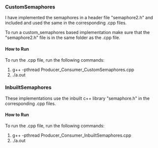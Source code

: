 ### CustomSemaphores
I have implemented the semaphores in a header file "semaphore2.h" and included and used the same in the corresponding .cpp files.

To run a custom_semaphores based implementation make sure that the "semaphore2.h" file is in the same folder as the .cpp file.

#### How to Run
To run the .cpp file, run the following commands:
1. g++ -pthread Producer_Consumer_CustomSemaphores.cpp
2. ./a.out

### InbuiltSemaphores
These implementations use the inbuilt c++ library "semaphore.h" in the corresponding .cpp files.

#### How to Run
To run the .cpp file, run the following commands:
1. g++ -pthread Producer_Consumer_InbuiltSemaphores.cpp
2. ./a.out

